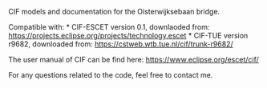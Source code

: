 CIF models and documentation for the Oisterwijksebaan bridge.

Compatible with:
    * CIF-ESCET version 0.1, downlaoded from: https://projects.eclipse.org/projects/technology.escet
    * CIF-TUE version r9682, downloaded from: https://cstweb.wtb.tue.nl/cif/trunk-r9682/
    
The user manual of CIF can be find here: https://www.eclipse.org/escet/cif/

For any questions related to the code, feel free to contact me.
